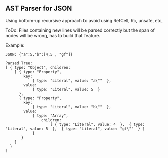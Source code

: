 ## AST Parser for JSON

Using bottom-up recursive approach to avoid using RefCell, Rc, unsafe, etc, 

ToDo: Files containing new lines will be parsed correctly but the span of nodes will be wrong, has to build that feature.

Example:
```
JSON: {"a":5,"b":[4,5 , "gf"]}

Parsed Tree:
[ { type: "Object", children: 
    [ { type: "Property", 
        key:  
            { type: "Literal", value: "a\""  },
        value:  
            { type: "Literal", value: 5  }  
      },  
      { type: "Property",
        key:  
            { type: "Literal", value: "b\""  },
        value: 
            { type: "Array", 
                children: 
                    [ { type: "Literal", value: 4  },  { type: "Literal", value: 5  },  { type: "Literal", value: "gf\""  } ]  
            }  
       } 
    ]  
  } 
]

```
